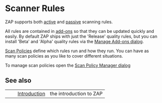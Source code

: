 # Scanner Rules #

ZAP supports both [active][] and [passive][] scanning rules.

All rules are contained in [add-ons][] so that they can be updated quickly and easily.
By default ZAP ships with just the 'Release' quality rules, but you can install 'Beta' and 'Alpha' quality rules via the [Manage Add-ons dialog][].

[Scan Policies][] define which rules run and how they run.
You can have as many scan policies as you like to cover different situations.

To manage scan policies open the [Scan Policy Manager dialog][]

## See also ##

<table> 
 <tbody>
  <tr>
   <td>&nbsp;&nbsp;&nbsp;&nbsp;</td>
   <td> <a href="HelpIntro" rel="nofollow">Introduction</a></td>
   <td>the introduction to ZAP</td>
  </tr> 
 </tbody>
</table>


[active]: HelpStartConceptsAscan
[passive]: HelpStartConceptsPscan
[add-ons]: HelpStartConceptsAddons
[Manage Add-ons dialog]: HelpUiDialogsManageaddons
[Scan Policies]: HelpStartConceptsScanpolicy
[Scan Policy Manager dialog]: HelpUiDialogsScanpolicymgr